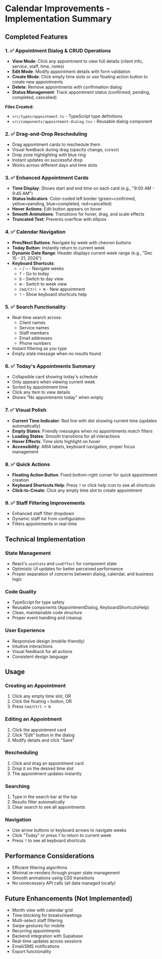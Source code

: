 # Calendar Improvements - Implementation Summary

## Completed Features

### 1. ✅ Appointment Dialog & CRUD Operations
- **View Mode**: Click any appointment to view full details (client info, service, staff, time, notes)
- **Edit Mode**: Modify appointment details with form validation
- **Create Mode**: Click empty time slots or use floating action button to create new appointments
- **Delete**: Remove appointments with confirmation dialog
- **Status Management**: Track appointment status (confirmed, pending, completed, cancelled)

**Files Created:**
- `src/types/appointment.ts` - TypeScript type definitions
- `src/components/appointment-dialog.tsx` - Reusable dialog component

### 2. ✅ Drag-and-Drop Rescheduling
- Drag appointment cards to reschedule them
- Visual feedback during drag (opacity change, cursor)
- Drop zone highlighting with blue ring
- Instant updates on successful drop
- Works across different days and time slots

### 3. ✅ Enhanced Appointment Cards
- **Time Display**: Shows start and end time on each card (e.g., "9:00 AM - 9:45 AM")
- **Status Indicators**: Color-coded left border (green=confirmed, yellow=pending, blue=completed, red=cancelled)
- **Hover Actions**: Edit button appears on hover
- **Smooth Animations**: Transitions for hover, drag, and scale effects
- **Truncated Text**: Prevents overflow with ellipsis

### 4. ✅ Calendar Navigation
- **Prev/Next Buttons**: Navigate by week with chevron buttons
- **Today Button**: Instantly return to current week
- **Dynamic Date Range**: Header displays current week range (e.g., "Dec 15 - 21, 2024")
- **Keyboard Shortcuts**:
  - `←` / `→` - Navigate weeks
  - `T` - Go to today
  - `D` - Switch to day view
  - `W` - Switch to week view
  - `Cmd/Ctrl + N` - New appointment
  - `?` - Show keyboard shortcuts help

### 5. ✅ Search Functionality
- Real-time search across:
  - Client names
  - Service names
  - Staff members
  - Email addresses
  - Phone numbers
- Instant filtering as you type
- Empty state message when no results found

### 6. ✅ Today's Appointments Summary
- Collapsible card showing today's schedule
- Only appears when viewing current week
- Sorted by appointment time
- Click any item to view details
- Shows "No appointments today" when empty

### 7. ✅ Visual Polish
- **Current Time Indicator**: Red line with dot showing current time (updates automatically)
- **Empty States**: Friendly messages when no appointments match filters
- **Loading States**: Smooth transitions for all interactions
- **Hover Effects**: Time slots highlight on hover
- **Accessibility**: ARIA labels, keyboard navigation, proper focus management

### 8. ✅ Quick Actions
- **Floating Action Button**: Fixed bottom-right corner for quick appointment creation
- **Keyboard Shortcuts Help**: Press `?` or click help icon to see all shortcuts
- **Click-to-Create**: Click any empty time slot to create appointment

### 9. ✅ Staff Filtering Improvements
- Enhanced staff filter dropdown
- Dynamic staff list from configuration
- Filters appointments in real-time

## Technical Implementation

### State Management
- React's `useState` and `useEffect` for component state
- Optimistic UI updates for better perceived performance
- Proper separation of concerns between dialog, calendar, and business logic

### Code Quality
- TypeScript for type safety
- Reusable components (AppointmentDialog, KeyboardShortcutsHelp)
- Clean, maintainable code structure
- Proper event handling and cleanup

### User Experience
- Responsive design (mobile-friendly)
- Intuitive interactions
- Visual feedback for all actions
- Consistent design language

## Usage

### Creating an Appointment
1. Click any empty time slot, OR
2. Click the floating `+` button, OR
3. Press `Cmd/Ctrl + N`

### Editing an Appointment
1. Click the appointment card
2. Click "Edit" button in the dialog
3. Modify details and click "Save"

### Rescheduling
1. Click and drag an appointment card
2. Drop it on the desired time slot
3. The appointment updates instantly

### Searching
1. Type in the search bar at the top
2. Results filter automatically
3. Clear search to see all appointments

### Navigation
- Use arrow buttons or keyboard arrows to navigate weeks
- Click "Today" or press `T` to return to current week
- Press `?` to see all keyboard shortcuts

## Performance Considerations
- Efficient filtering algorithms
- Minimal re-renders through proper state management
- Smooth animations using CSS transitions
- No unnecessary API calls (all data managed locally)

## Future Enhancements (Not Implemented)
- Month view with calendar grid
- Time blocking for breaks/meetings
- Multi-select staff filtering
- Swipe gestures for mobile
- Recurring appointments
- Backend integration with Supabase
- Real-time updates across sessions
- Email/SMS notifications
- Export functionality

